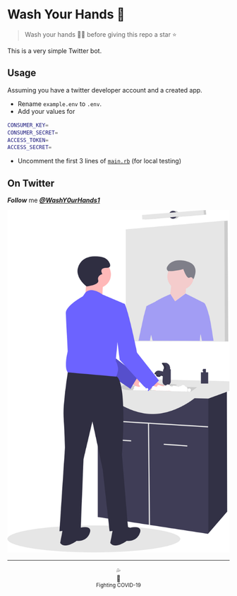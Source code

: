 # Wash Your Hands :robot:

> Wash your hands 🤲🏻 before giving this repo a star :star:

This is a very simple Twitter bot.

## Usage

Assuming you have a twitter developer account and a created app.

- Rename `example.env` to `.env`.
- Add your values for

```sh
CONSUMER_KEY=
CONSUMER_SECRET=
ACCESS_TOKEN=
ACCESS_SECRET=
```

- Uncomment the first 3 lines of [`main.rb`](./main.rb#L1:L3) (for local testing)

## On Twitter

**_Follow_** me [_**@WashY0urHands1**_](https://twitter.com/WashY0urHands1)

<div align="center">
<img src="wash_hands.svg">
</div>

---

<div align="center">
💦 <br>
🤲 <br>
<sup>Fighting COVID-19</sup>
</div>
